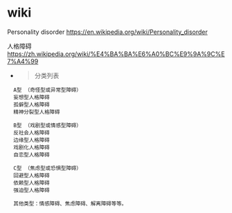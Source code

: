 
# wiki

Personality disorder https://en.wikipedia.org/wiki/Personality_disorder

人格障碍 https://zh.wikipedia.org/wiki/%E4%BA%BA%E6%A0%BC%E9%9A%9C%E7%A4%99
- > 分类列表
```console
  A型 （奇怪型或异常型障碍）
  妄想型人格障碍
  孤僻型人格障碍
  精神分裂型人格障碍

  B型 （戏剧型或情感型障碍）
  反社会人格障碍
  边缘型人格障碍
  戏剧化人格障碍
  自恋型人格障碍

  C型 （焦虑型或恐惧型障碍）
  回避型人格障碍
  依赖型人格障碍
  强迫型人格障碍

  其他类型：情感障碍、焦虑障碍、解离障碍等等。
  ```
